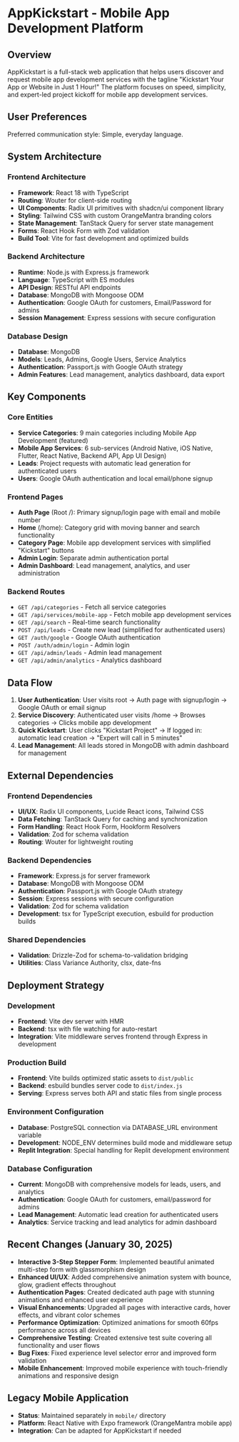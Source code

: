 # AppKickstart - Mobile App Development Platform

## Overview

AppKickstart is a full-stack web application that helps users discover and request mobile app development services with the tagline "Kickstart Your App or Website in Just 1 Hour!" The platform focuses on speed, simplicity, and expert-led project kickoff for mobile app development services.

## User Preferences

Preferred communication style: Simple, everyday language.

## System Architecture

### Frontend Architecture
- **Framework**: React 18 with TypeScript
- **Routing**: Wouter for client-side routing
- **UI Components**: Radix UI primitives with shadcn/ui component library
- **Styling**: Tailwind CSS with custom OrangeMantra branding colors
- **State Management**: TanStack Query for server state management
- **Forms**: React Hook Form with Zod validation
- **Build Tool**: Vite for fast development and optimized builds

### Backend Architecture
- **Runtime**: Node.js with Express.js framework
- **Language**: TypeScript with ES modules
- **API Design**: RESTful API endpoints
- **Database**: MongoDB with Mongoose ODM
- **Authentication**: Google OAuth for customers, Email/Password for admins
- **Session Management**: Express sessions with secure configuration

### Database Design
- **Database**: MongoDB
- **Models**: Leads, Admins, Google Users, Service Analytics
- **Authentication**: Passport.js with Google OAuth strategy
- **Admin Features**: Lead management, analytics dashboard, data export

## Key Components

### Core Entities
- **Service Categories**: 9 main categories including Mobile App Development (featured)
- **Mobile App Services**: 6 sub-services (Android Native, iOS Native, Flutter, React Native, Backend API, App UI Design)
- **Leads**: Project requests with automatic lead generation for authenticated users
- **Users**: Google OAuth authentication and local email/phone signup

### Frontend Pages
- **Auth Page** (Root /): Primary signup/login page with email and mobile number
- **Home** (/home): Category grid with moving banner and search functionality
- **Category Page**: Mobile app development services with simplified "Kickstart" buttons
- **Admin Login**: Separate admin authentication portal
- **Admin Dashboard**: Lead management, analytics, and user administration

### Backend Routes
- `GET /api/categories` - Fetch all service categories
- `GET /api/services/mobile-app` - Fetch mobile app development services
- `GET /api/search` - Real-time search functionality
- `POST /api/leads` - Create new lead (simplified for authenticated users)
- `GET /auth/google` - Google OAuth authentication
- `POST /auth/admin/login` - Admin login
- `GET /api/admin/leads` - Admin lead management
- `GET /api/admin/analytics` - Analytics dashboard

## Data Flow

1. **User Authentication**: User visits root → Auth page with signup/login → Google OAuth or email signup
2. **Service Discovery**: Authenticated user visits /home → Browses categories → Clicks mobile app development
3. **Quick Kickstart**: User clicks "Kickstart Project" → If logged in: automatic lead creation → "Expert will call in 5 minutes"
4. **Lead Management**: All leads stored in MongoDB with admin dashboard for management

## External Dependencies

### Frontend Dependencies
- **UI/UX**: Radix UI components, Lucide React icons, Tailwind CSS
- **Data Fetching**: TanStack Query for caching and synchronization
- **Form Handling**: React Hook Form, Hookform Resolvers
- **Validation**: Zod for schema validation
- **Routing**: Wouter for lightweight routing

### Backend Dependencies
- **Framework**: Express.js for server framework
- **Database**: MongoDB with Mongoose ODM
- **Authentication**: Passport.js with Google OAuth strategy
- **Session**: Express sessions with secure configuration
- **Validation**: Zod for schema validation
- **Development**: tsx for TypeScript execution, esbuild for production builds

### Shared Dependencies
- **Validation**: Drizzle-Zod for schema-to-validation bridging
- **Utilities**: Class Variance Authority, clsx, date-fns

## Deployment Strategy

### Development
- **Frontend**: Vite dev server with HMR
- **Backend**: tsx with file watching for auto-restart
- **Integration**: Vite middleware serves frontend through Express in development

### Production Build
- **Frontend**: Vite builds optimized static assets to `dist/public`
- **Backend**: esbuild bundles server code to `dist/index.js`
- **Serving**: Express serves both API and static files from single process

### Environment Configuration
- **Database**: PostgreSQL connection via DATABASE_URL environment variable
- **Development**: NODE_ENV determines build mode and middleware setup
- **Replit Integration**: Special handling for Replit development environment

### Database Configuration
- **Current**: MongoDB with comprehensive models for leads, users, and analytics
- **Authentication**: Google OAuth for customers, email/password for admins
- **Lead Management**: Automatic lead creation for authenticated users
- **Analytics**: Service tracking and lead analytics for admin dashboard

## Recent Changes (January 30, 2025)
- **Interactive 3-Step Stepper Form**: Implemented beautiful animated multi-step form with glassmorphism design
- **Enhanced UI/UX**: Added comprehensive animation system with bounce, glow, gradient effects throughout
- **Authentication Pages**: Created dedicated auth page with stunning animations and enhanced user experience
- **Visual Enhancements**: Upgraded all pages with interactive cards, hover effects, and vibrant color schemes
- **Performance Optimization**: Optimized animations for smooth 60fps performance across all devices
- **Comprehensive Testing**: Created extensive test suite covering all functionality and user flows
- **Bug Fixes**: Fixed experience level selector error and improved form validation
- **Mobile Enhancement**: Improved mobile experience with touch-friendly animations and responsive design

## Legacy Mobile Application
- **Status**: Maintained separately in `mobile/` directory
- **Platform**: React Native with Expo framework (OrangeMantra mobile app)
- **Integration**: Can be adapted for AppKickstart if needed